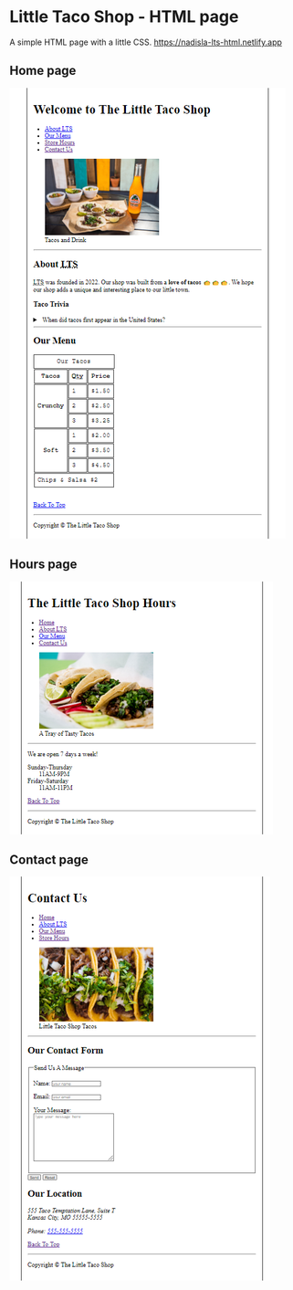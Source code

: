 # Little Taco Shop - HTML page
A simple HTML page with a little CSS.
https://nadisla-lts-html.netlify.app

## Home page
![](home.png)

## Hours page
![](hours.png)

## Contact page
![](contact.png)
